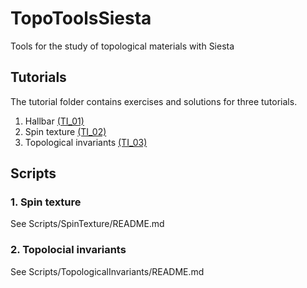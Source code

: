 # TopoToolsSiesta
Tools for the study of topological materials with Siesta

## Tutorials

The tutorial folder contains exercises and solutions for three tutorials.

1. Hallbar [(TI_01)](Tutorials/Exercise/TI_01/run.ipynb)
2. Spin texture [(TI_02)](Tutorials/Exercise/TI_02/run.ipynb)
3. Topological invariants [(TI_03)](Tutorials/Exercise/TI_03/run.ipynb)

## Scripts

### 1. Spin texture
See Scripts/SpinTexture/README.md

### 2. Topolocial invariants
See Scripts/TopologicalInvariants/README.md
